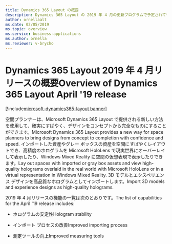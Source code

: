 ```yaml
---
title: Dynamics 365 Layout の概要
description: Dynamics 365 Layout の 2019 年 4 月の更新プログラムで予定されている機能の概要
author: ornellaalt
ms.date: 02/05/2019
ms.topic: overview
ms.service: business-applications
ms.author: ornella
ms.reviewer: v-brycho
---
```


#  <a name="overview-of-dynamics-365-layout-april-19-release"></a><span data-ttu-id="b6724-103">Dynamics 365 Layout 2019 年 4 月リリースの概要</span><span class="sxs-lookup"><span data-stu-id="b6724-103">Overview of Dynamics 365 Layout April '19 release</span></span>
[!include[microsoft-dynamics365-layout banner](../../includes/microsoft-dynamics365-layout.md)]


<span data-ttu-id="b6724-104">空間プランナーは、Microsoft Dynamics 365 Layout で提供される新しい方法を使用して、確実にすばやく、デザインをコンセプトから完全なものにすることができます。</span><span class="sxs-lookup"><span data-stu-id="b6724-104">Microsoft Dynamics 365 Layout provides a new way for space planners to bring designs from concept to completion with confidence and speed.</span></span> <span data-ttu-id="b6724-105">インポートした資産やグレー ボックスの資産を空間にすばやくレイアウトでき、高精度のホログラムを Microsoft HoloLens で現実世界にオーバーレイして表示したり、Windows Mixed Reality に空間の仮想表現で表示したりできます。</span><span class="sxs-lookup"><span data-stu-id="b6724-105">Lay out spaces with imported or gray box assets and view high-quality holograms overlaid in the real world with Microsoft HoloLens or in a virtual representation in Windows Mixed Reality.</span></span> <span data-ttu-id="b6724-106">3D モデルとエクスペリエンス デザインを高品質なホログラムとしてインポートします。</span><span class="sxs-lookup"><span data-stu-id="b6724-106">Import 3D models and experience designs as high-quality holograms.</span></span> 

<span data-ttu-id="b6724-107">2019 年 4 月リリースの機能の一覧は次のとおりです。</span><span class="sxs-lookup"><span data-stu-id="b6724-107">The list of capabilities for the April '19 release includes:</span></span>

-   <span data-ttu-id="b6724-108">ホログラムの安定性</span><span class="sxs-lookup"><span data-stu-id="b6724-108">Hologram stability</span></span> 

-   <span data-ttu-id="b6724-109">インポート プロセスの改善</span><span class="sxs-lookup"><span data-stu-id="b6724-109">Improved importing process</span></span> 

-   <span data-ttu-id="b6724-110">測定ツールの向上</span><span class="sxs-lookup"><span data-stu-id="b6724-110">Improved measuring tools</span></span> 



